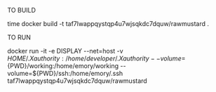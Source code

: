TO BUILD

time docker build -t taf7lwappqystqp4u7wjsqkdc7dquw/rawmustard .

TO RUN

docker run -it -e DISPLAY --net=host -v $HOME/.Xauthority:/home/developer/.Xauthority --volume=${PWD}/working:/home/emory/working --volume=${PWD}/ssh:/home/emory/.ssh taf7lwappqystqp4u7wjsqkdc7dquw/rawmustard